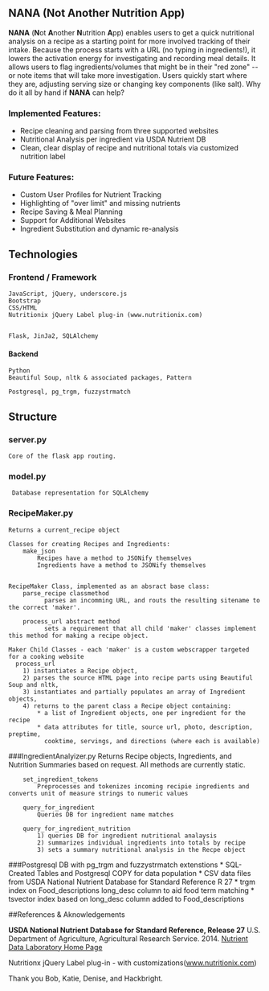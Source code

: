 ## NANA (Not Another Nutrition App)

**NANA** (**N**ot **A**nother **N**utrition **A**pp) enables users to get a quick nutritional analysis on a recipe as a starting point for more involved tracking of their intake.  Because the process starts with a URL (no typing in ingredients!), it lowers the activation energy for investigating and recording meal details.  It allows users to flag ingredients/volumes that might be in their "red zone" -- or note items that will take more investigation.  Users quickly start where they are, adjusting serving size or changing key components (like salt).  Why do it all by hand if **NANA** can help?

### Implemented Features:

- Recipe cleaning and parsing from three supported websites
- Nutritional Analysis per ingredient via USDA Nutrient DB
- Clean, clear display of recipe and nutritional totals via customized nutrition label

### Future Features:
- Custom User Profiles for Nutrient Tracking
- Highlighting of "over limit" and missing nutrients
- Recipe Saving & Meal Planning
- Support for Additional Websites
- Ingredient Substitution and dynamic re-analysis

## Technologies

### Frontend / Framework
    JavaScript, jQuery, underscore.js
    Bootstrap
    CSS/HTML
    Nutritionix jQuery Label plug-in (www.nutritionix.com)
    
    
    Flask, JinJa2, SQLAlchemy

#### Backend
	Python
	Beautiful Soup, nltk & associated packages, Pattern

	Postgresql, pg_trgm, fuzzystrmatch
	
## Structure
### server.py
    Core of the flask app routing.

### model.py
     Database representation for SQLAlchemy


### RecipeMaker.py
    Returns a current_recipe object

    Classes for creating Recipes and Ingredients:
        make_json
    	    Recipes have a method to JSONify themselves
    	    Ingredients have a method to JSONify themselves


    RecipeMaker Class, implemented as an absract base class:
	    parse_recipe classmethod
		      parses an incomming URL, and routs the resulting sitename to the correct 'maker'.  
	
	    process_url abstract method
		      sets a requirement that all child 'maker' classes implement this method for making a recipe object.

    Maker Child Classes - each 'maker' is a custom webscrapper targeted for a cooking website
      process_url
	    1) instantiates a Recipe object, 
	    2) parses the source HTML page into recipe parts using Beautiful Soup and nltk, 
	    3) instantiates and partially populates an array of Ingredient objects, 
	    4) returns to the parent class a Recipe object containing: 
	        * a list of Ingredient objects, one per ingredient for the recipe
	        * data attributes for title, source url, photo, description, preptime, 
	          cooktime, servings, and directions (where each is available)


###IngredientAnalyizer.py
    Returns Recipe objects, Ingredients, and Nutrition Summaries based on request.
    All methods are currently static.
  
	  	set_ingredient_tokens
	  		Preprocesses and tokenizes incoming recipie ingredients and converts unit of measure strings to numeric values
	  	
	  	query_for_ingredient
	  		Queries DB for ingredient name matches
	  	
	  	query_for_ingredient_nutrition
	  		1) queries DB for ingredient nutritional analaysis
	  		2) summarizes individual ingredients into totals by recipe
	  		3) sets a summary nutritional analysis in the Recpe object


###Postgresql DB with pg_trgm and fuzzystrmatch extenstions
  	* SQL-Created Tables and Postgresql COPY for data population
  	* CSV data files from USDA National Nutrient Database for Standard Reference R 27
  	* trgm index on Food_descriptions long_desc column to aid food term matching
  	* tsvector index based on long_desc column added to Food_descriptions 


##References & Aknowledgements

**USDA National Nutrient Database for Standard Reference, Release 27** 
U.S. Department of Agriculture, Agricultural Research Service. 2014.
[Nutrient Data Laboratory Home Page](http://www.ars.usda.gov/nutrientdata)

Nutritionx jQuery Label plug-in - with customizations(www.nutritionix.com)

Thank you Bob, Katie, Denise, and Hackbright.
